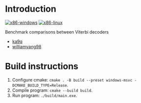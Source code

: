# Introduction
[![x86-windows](https://github.com/williamyang98/ka9q_viterbi_comparison/actions/workflows/x86-windows.yml/badge.svg)](https://github.com/williamyang98/ka9q_viterbi_comparison/actions/workflows/x86-windows.yml)
[![x86-linux](https://github.com/williamyang98/ka9q_viterbi_comparison/actions/workflows/x86-linux.yml/badge.svg)](https://github.com/williamyang98/ka9q_viterbi_comparison/actions/workflows/x86-linux.yml)

Benchmark comparisons between Viterbi decoders
- [ka9q](https://github.com/ka9q/libfec)
- [williamyang98](https://github.com/williamyang98/ViterbiDecoderCpp)

# Build instructions
1. Configure cmake: ```cmake . -B build --preset windows-msvc -DCMAKE_BUILD_TYPE=Release```.
2. Compile program: ```cmake --build build```.
3. Run program: ```./build/main.exe```.
